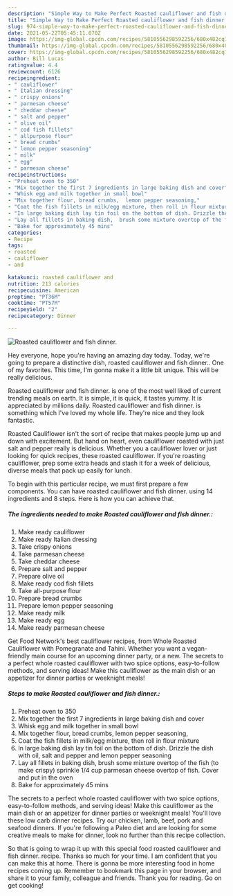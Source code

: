 ```yaml
---
description: "Simple Way to Make Perfect Roasted cauliflower and fish dinner."
title: "Simple Way to Make Perfect Roasted cauliflower and fish dinner."
slug: 974-simple-way-to-make-perfect-roasted-cauliflower-and-fish-dinner
date: 2021-05-22T05:45:11.070Z
image: https://img-global.cpcdn.com/recipes/5810556298592256/680x482cq70/roasted-cauliflower-and-fish-dinner-recipe-main-photo.jpg
thumbnail: https://img-global.cpcdn.com/recipes/5810556298592256/680x482cq70/roasted-cauliflower-and-fish-dinner-recipe-main-photo.jpg
cover: https://img-global.cpcdn.com/recipes/5810556298592256/680x482cq70/roasted-cauliflower-and-fish-dinner-recipe-main-photo.jpg
author: Bill Lucas
ratingvalue: 4.4
reviewcount: 6126
recipeingredient:
- " cauliflower"
- " Italian dressing"
- " crispy onions"
- " parmesan cheese"
- " cheddar cheese"
- " salt and pepper"
- " olive oil"
- " cod fish fillets"
- " allpurpose flour"
- " bread crumbs"
- " lemon pepper seasoning"
- " milk"
- " egg"
- " parmesan cheese"
recipeinstructions:
- "Preheat oven to 350"
- "Mix together the first 7 ingredients in large baking dish and cover"
- "Whisk egg and milk together in small bowl"
- "Mix together flour, bread crumbs,  lemon pepper seasoning,"
- "Coat the fish fillets in milk/egg mixture, then roll in flour mixture"
- "In large baking dish lay tin foil on the bottom of dish. Drizzle the dish with oil,  salt and pepper and lemon pepper seasoning"
- "Lay all fillets in baking dish,  brush some mixture overtop of the fish (to make crispy) sprinkle 1/4 cup parmesan cheese overtop of fish. Cover and put in the oven"
- "Bake for approximately 45 mins"
categories:
- Recipe
tags:
- roasted
- cauliflower
- and

katakunci: roasted cauliflower and 
nutrition: 213 calories
recipecuisine: American
preptime: "PT36M"
cooktime: "PT57M"
recipeyield: "2"
recipecategory: Dinner

---
```



![Roasted cauliflower and fish dinner.](https://img-global.cpcdn.com/recipes/5810556298592256/680x482cq70/roasted-cauliflower-and-fish-dinner-recipe-main-photo.jpg)

Hey everyone, hope you're having an amazing day today. Today, we're going to prepare a distinctive dish, roasted cauliflower and fish dinner.. One of my favorites. This time, I'm gonna make it a little bit unique. This will be really delicious.

Roasted cauliflower and fish dinner. is one of the most well liked of current trending meals on earth. It is simple, it is quick, it tastes yummy. It is appreciated by millions daily. Roasted cauliflower and fish dinner. is something which I've loved my whole life. They're nice and they look fantastic.

Roasted Cauliflower isn&#39;t the sort of recipe that makes people jump up and down with excitement. But hand on heart, even cauliflower roasted with just salt and pepper really is delicious. Whether you a cauliflower lover or just looking for quick recipes, these roasted cauliflower. If you&#39;re roasting cauliflower, prep some extra heads and stash it for a week of delicious, diverse meals that pack up easily for lunch.


To begin with this particular recipe, we must first prepare a few components. You can have roasted cauliflower and fish dinner. using 14 ingredients and 8 steps. Here is how you can achieve that.

<!--inarticleads1-->

##### The ingredients needed to make Roasted cauliflower and fish dinner.:

1. Make ready  cauliflower
1. Make ready  Italian dressing
1. Take  crispy onions
1. Take  parmesan cheese
1. Take  cheddar cheese
1. Prepare  salt and pepper
1. Prepare  olive oil
1. Make ready  cod fish fillets
1. Take  all-purpose flour
1. Prepare  bread crumbs
1. Prepare  lemon pepper seasoning
1. Make ready  milk
1. Make ready  egg
1. Make ready  parmesan cheese


Get Food Network&#39;s best cauliflower recipes, from Whole Roasted Cauliflower with Pomegranate and Tahini. Whether you want a vegan-friendly main course for an upcoming dinner party, or a new. The secrets to a perfect whole roasted cauliflower with two spice options, easy-to-follow methods, and serving ideas! Make this cauliflower as the main dish or an appetizer for dinner parties or weeknight meals! 

<!--inarticleads2-->

##### Steps to make Roasted cauliflower and fish dinner.:

1. Preheat oven to 350
1. Mix together the first 7 ingredients in large baking dish and cover
1. Whisk egg and milk together in small bowl
1. Mix together flour, bread crumbs,  lemon pepper seasoning,
1. Coat the fish fillets in milk/egg mixture, then roll in flour mixture
1. In large baking dish lay tin foil on the bottom of dish. Drizzle the dish with oil,  salt and pepper and lemon pepper seasoning
1. Lay all fillets in baking dish,  brush some mixture overtop of the fish (to make crispy) sprinkle 1/4 cup parmesan cheese overtop of fish. Cover and put in the oven
1. Bake for approximately 45 mins


The secrets to a perfect whole roasted cauliflower with two spice options, easy-to-follow methods, and serving ideas! Make this cauliflower as the main dish or an appetizer for dinner parties or weeknight meals! You&#39;ll love these low carb dinner recipes. Try our chicken, lamb, beef, pork and seafood dinners. If you&#39;re following a Paleo diet and are looking for some creative meals to make for dinner, look no further than this recipe collection. 

So that is going to wrap it up with this special food roasted cauliflower and fish dinner. recipe. Thanks so much for your time. I am confident that you can make this at home. There is gonna be more interesting food in home recipes coming up. Remember to bookmark this page in your browser, and share it to your family, colleague and friends. Thank you for reading. Go on get cooking!
